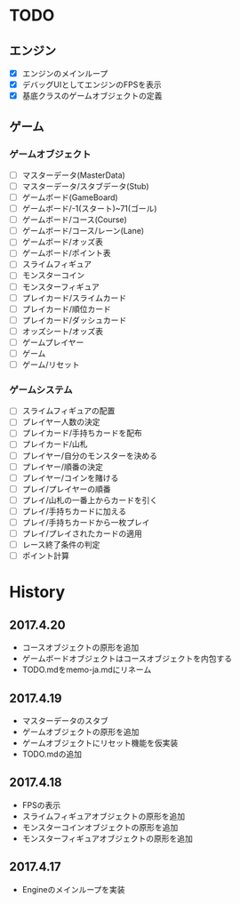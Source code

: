 # TODO

## エンジン

 - [x] エンジンのメインループ
 - [x] デバッグUIとしてエンジンのFPSを表示
 - [x] 基底クラスのゲームオブジェクトの定義

## ゲーム

### ゲームオブジェクト

 - [ ] マスターデータ(MasterData)
 - [ ] マスターデータ/スタブデータ(Stub)
 - [ ] ゲームボード(GameBoard)
 - [ ] ゲームボード/-1(スタート)~71(ゴール)
 - [ ] ゲームボード/コース(Course)
 - [ ] ゲームボード/コース/レーン(Lane)
 - [ ] ゲームボード/オッズ表
 - [ ] ゲームボード/ポイント表
 - [ ] スライムフィギュア
 - [ ] モンスターコイン
 - [ ] モンスターフィギュア
 - [ ] プレイカード/スライムカード
 - [ ] プレイカード/順位カード
 - [ ] プレイカード/ダッシュカード
 - [ ] オッズシート/オッズ表
 - [ ] ゲームプレイヤー
 - [ ] ゲーム
 - [ ] ゲーム/リセット

### ゲームシステム

 - [ ] スライムフィギュアの配置
 - [ ] プレイヤー人数の決定
 - [ ] プレイカード/手持ちカードを配布
 - [ ] プレイカード/山札
 - [ ] プレイヤー/自分のモンスターを決める
 - [ ] プレイヤー/順番の決定
 - [ ] プレイヤー/コインを賭ける
 - [ ] プレイ/プレイヤーの順番
 - [ ] プレイ/山札の一番上からカードを引く
 - [ ] プレイ/手持ちカードに加える
 - [ ] プレイ/手持ちカードから一枚プレイ
 - [ ] プレイ/プレイされたカードの適用
 - [ ] レース終了条件の判定
 - [ ] ポイント計算

# History

## 2017.4.20

 - コースオブジェクトの原形を追加
 - ゲームボードオブジェクトはコースオブジェクトを内包する
 - TODO.mdをmemo-ja.mdにリネーム

## 2017.4.19

 - マスターデータのスタブ
 - ゲームオブジェクトの原形を追加
 - ゲームオブジェクトにリセット機能を仮実装
 - TODO.mdの追加

## 2017.4.18

 - FPSの表示
 - スライムフィギュアオブジェクトの原形を追加
 - モンスターコインオブジェクトの原形を追加
 - モンスターフィギュアオブジェクトの原形を追加

## 2017.4.17

 - Engineのメインループを実装
